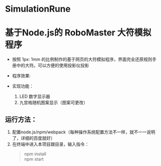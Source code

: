 # SimulationRune

# 基于Node.js的 RoboMaster 大符模拟程序

- 按照 1px: 1mm 的比例制作的基于网页的大符模拟程序，界面完全还原规则手册中的大符。可以方便的使用投影仪投影

- 程序效果:

- 实现功能：

  1. LED 数字显示器
  2. 九宫格随机图案显示（图案可更改）


## 运行方法：

1. 配置node.js/npm/webpack（每种操作系统配置方法不一样，就不一一说明了，详细的百度就好）
2. 在终端中进入本项目跟目录，输入指令：
      > npm install  
        npm start 
